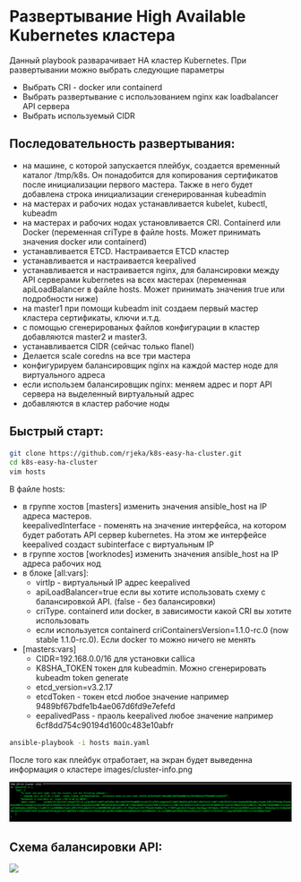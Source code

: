# Развертывание High Available Kubernetes кластера 

Данный playbook разварачивает HA кластер Kubernetes.
При развертывании можно выбрать следующие параметры
-  Выбрать CRI - docker или containerd
- Выбрать развертывание с использованием nginx как loadbalancer API сервера
- Выбрать используемый CIDR


## Последовательность развертывания:
- на машине, с которой запускается плейбук, создается временный каталог /tmp/k8s. Он понадобится для копирования сертификатов после инициализации первого мастера. Также в него будет добавлена строка инициализации сгенерированная kubeadmin
- на мастерах и рабочих нодах устанавливается kubelet, kubectl, kubeadm
- на мастерах и рабочих нодах установливается CRI. Containerd или Docker (переменная criType в файле hosts. Может принимать значения docker или containerd)
- устанавливается ETCD. Настраивается ETCD кластер
- устанавливается и настраивается keepalived
- устанавливается и настраивается nginx, для балансировки между API серверами kubernetes на всех мастерах (переменная apiLoadBalancer в файле hosts. Может принимать значения true или подробности ниже)
- на master1 при помощи kubeadm init создаем первый мастер кластера сертификаты, ключи и.т.д.
- с помощью сгенерированых файлов конфигурации в кластер добавляются master2 и master3.
- устанавливается CIDR (сейчас только flanel)
- Делается scale coredns на все три мастера
- конфигурируем балансировщик nginx на каждой мастер ноде для виртуального адреса
- если использем балансировщик nginx: меняем адрес и порт API сервера на выделенный виртуальный адрес
- добавляются в кластер рабочие ноды

## Быстрый старт:

```bash
git clone https://github.com/rjeka/k8s-easy-ha-cluster.git
cd k8s-easy-ha-cluster
vim hosts
```
В файле hosts:
- в группе хостов [masters] изменить значения ansible_host на IP адреса мастеров.  
  keepalivedInterface - поменять на значение интерфейса, на котором будет работать API сервер kubernetes. На этом же       интерфейсе keepalived создаст subinterface c виртуальным IP
- в группе хостов [worknodes]  изменить значения ansible_host на IP адреса рабочих нод
- в блоке [all:vars]:
  - virtIp - виртуальный IP адрес keepalived
  - apiLoadBalancer=true если вы хотите использовать схему с балансировкой API. (false - без балансировки)
  - criType. containerd или docker, в зависимости какой CRI вы хотите использовать
  - если используется containerd criContainersVersion=1.1.0-rc.0 (now stable 1.1.0-rc.0). Если docker то можно ничего не менять
- [masters:vars]
  - СIDR=192.168.0.0/16 для установки callica
  - K8SHA_TOKEN токен для kubeadmin. Можно сгенерировать kubeadm token generate
  - etcd_version=v3.2.17 
  - etcdToken - токен etcd любое значение например 9489bf67bdfe1b4ae067d6fd9e7efefd
  - eepalivedPass - праоль keepalived любое значение например 6cf8dd754c90194d1600c483e10abfr

```bash
ansible-playbook -i hosts main.yaml
```
После того как плейбук отработает, на экран будет выведенна информация о кластере
images/cluster-info.png

![GitHub Logo](images/cluster-info.png)

## Схема балансировки API:

![](https://habrastorage.org/webt/db/xm/pn/dbxmpnpsth-psiiyn_ittkfkc4a.png)
